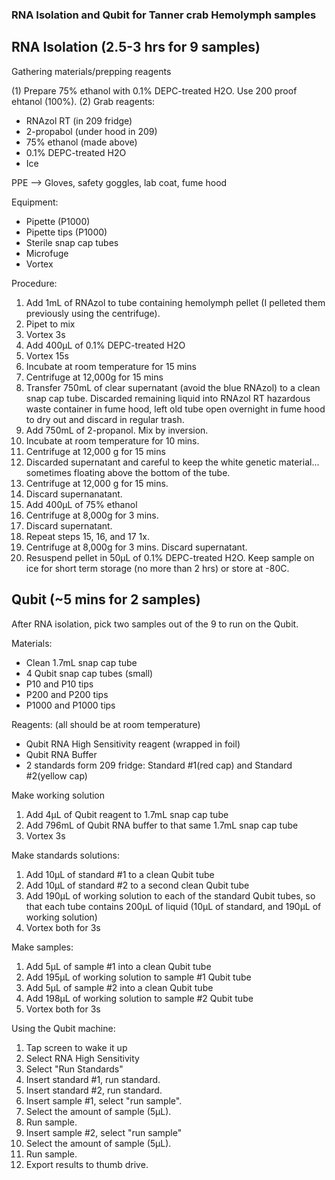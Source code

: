 ### RNA Isolation and Qubit for Tanner crab Hemolymph samples
## RNA Isolation (2.5-3 hrs for 9 samples)

Gathering materials/prepping reagents

(1) Prepare 75% ethanol with 0.1% DEPC-treated H2O. Use 200 proof ehtanol (100%). 
(2) Grab reagents:
- RNAzol RT (in 209 fridge)
- 2-propabol (under hood in 209)
- 75% ethanol (made above)
- 0.1% DEPC-treated H2O
- Ice

PPE --> Gloves, safety goggles, lab coat, fume hood

Equipment:
- Pipette (P1000)
- Pipette tips (P1000)
- Sterile snap cap tubes
- Microfuge
- Vortex

Procedure:
1. Add 1mL of RNAzol to tube containing hemolymph pellet (I pelleted them previously using the centrifuge).
2. Pipet to mix
3. Vortex 3s
4. Add 400µL of 0.1% DEPC-treated H2O
5. Vortex 15s
6. Incubate at room temperature for 15 mins
7. Centrifuge at 12,000g for 15 mins
8. Transfer 750mL of clear supernatant (avoid the blue RNAzol) to a clean snap cap tube. Discarded remaining liquid into RNAzol RT hazardous waste container in fume hood, left old tube open overnight in fume hood to dry out and discard in regular trash.
9. Add 750mL of 2-propanol. Mix by inversion.
10. Incubate at room temperature for 10 mins.
11. Centrifuge at 12,000 g for 15 mins
12. Discarded supernatant and careful to keep the white genetic material... sometimes floating above the bottom of the tube.
13. Centrifuge at 12,000 g for 15 mins.
14. Discard supernanatant.
15. Add 400µL of 75% ethanol 
16. Centrifuge at 8,000g for 3 mins.
17. Discard supernatant.
18. Repeat steps 15, 16, and 17 1x.
19. Centrifuge at 8,000g for 3 mins. Discard supernatant.
20. Resuspend pellet in 50µL of 0.1% DEPC-treated H2O.
Keep sample on ice for short term storage (no more than 2 hrs) or store at -80C.

## Qubit (~5 mins for 2 samples)
After RNA isolation, pick two samples out of the 9 to run on the Qubit.

Materials:
- Clean 1.7mL snap cap tube
- 4 Qubit snap cap tubes (small)
- P10 and P10 tips
- P200 and P200 tips
- P1000 and P1000 tips

Reagents: (all should be at room temperature)
- Qubit RNA High Sensitivity reagent (wrapped in foil)
- Qubit RNA Buffer
- 2 standards form 209 fridge: Standard #1(red cap) and Standard #2(yellow cap)

Make working solution
1. Add 4µL of Qubit reagent to 1.7mL snap cap tube
2. Add 796mL of Qubit RNA buffer to that same 1.7mL snap cap tube
3. Vortex 3s

Make standards solutions:
1. Add 10µL of standard #1 to a clean Qubit tube
2. Add 10µL of standard #2 to a second clean Qubit tube
3. Add 190µL of working solution to each of the standard Qubit tubes, so that each tube contains 200µL of liquid (10µL of standard, and 190µL of working solution)
4. Vortex both for 3s

Make samples:
1. Add 5µL of sample #1 into a clean Qubit tube
2. Add 195µL of working solution to sample #1 Qubit tube
3. Add 5µL of sample #2 into a clean Qubit tube
4. Add 198µL of working solution to sample #2 Qubit tube
5. Vortex both for 3s

Using the Qubit machine:
1. Tap screen to wake it up
2. Select RNA High Sensitivity
3. Select "Run Standards"
4. Insert standard #1, run standard.
5. Insert standard #2, run standard.
6. Insert sample #1, select "run sample".
7. Select the amount of sample (5µL).
8. Run sample.
9. Insert sample #2, select "run sample"
10. Select the amount of sample (5µL).
11. Run sample.
12. Export results to thumb drive.

